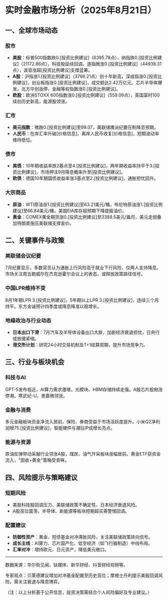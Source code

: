 # 实时金融市场分析（2025年8月21日）

## 一、全球市场动态

### 股市
- **美股**：标普500指数跌0.[投资比例建议]（6395.78点），纳指跌0.[投资比例建议]（21172.86点），科技股延续回调。道指微涨0.[投资比例建议]（44938.31点），波音涨超[投资比例建议]支撑蓝筹。
- **A股**：沪指涨1.[投资比例建议]（3766.21点）创十年新高，深成指涨0.[投资比例建议]，创业板指涨0.[投资比例建议]，成交额达2.42万亿元。芯片半导体爆发，北方华创涨停，金融等权指数涨0.[投资比例建议]。
- **欧股**：欧洲STOXX 600指数涨0.[投资比例建议]（559.09点），英国富时100续创历史新高，能源股领涨。

### 汇市
- **美元指数**：微跌0.[投资比例建议]至98.07，美联储鹰派纪要压制降息预期。
- **人民币**：在岸汇率升破[价格信息]，离岸人民币收复[价格信息]，短期波动率维持低位。

### 债市
- **美债**：10年期收益率跌2基点至4.[投资比例建议]，两年期收益率持平于3.[投资比例建议]，市场押注9月降息概率升至[投资比例建议]。
- **欧债**：德国10年期国债收益率涨3基点至2.[投资比例建议]，通胀担忧回升。

### 大宗商品
- **原油**：WTI原油涨1.[投资比例建议]至63.21美元/桶，布伦特原油涨1.[投资比例建议]至66.84美元/桶，美国EIA库存超预期下降提振油价。
- **黄金**：COMEX黄金期货涨0.[投资比例建议]至3388.5美元/盎司，美元走弱叠加特朗普施压美联储支撑金价。

## 二、关键事件与政策

### 美联储会议纪要
7月纪要显示，多数官员认为通胀上行风险高于就业下行风险，仅两人支持降息。市场关注周五鲍威尔在杰克逊霍尔会议上的表态，或释放政策路径信号。

### 中国LPR维持不变
8月1年期LPR 3.[投资比例建议]，5年期以上LPR 3.[投资比例建议]，连续三个月持平。东方金诚预计四季度或降息降准以稳增长。

### 地缘政治与行业动态
- **日本出口下滑**：7月汽车及半导体设备出口大跌，加剧经济衰退担忧，日央行或放缓紧缩。
- **港交所计划**：研究24小时交易机制及T+1结算周期，提升市场竞争力。

## 三、行业与板块机会

### 科技与AI
GPT-5发布临近，AI算力需求激增，光模块、HBM存储持续走强。A股芯片股掀涨停潮，寒武纪-U、景嘉微领涨。

### 金融与消费
多元金融板块资金净流入居前，保险、券商受益于市场活跃度提升。小米Q2净利润增75.[投资比例建议]，智能硬件与潮玩IP成增长亮点。

### 能源与资源
原油反弹带动采掘行业领涨A股，煤炭、油气开采板块涨幅居前。黄金ETF获资金流入，"固收+黄金"策略受青睐。

## 四、风险提示与策略建议

### 短期风险
- 美股科技股回调压力、美联储政策不确定性、日本经济衰退风险。
- A股高位震荡，半导体、新能源等板块短期超买需警惕回调。

### 配置建议
- **防御性资产**：黄金、短债基金对冲滞胀风险，关注美联储政策转向信号。
- **成长主线**：AI算力、芯片国产化、低空经济（如飞行器制造）中线布局。
- **汇率对冲**：增持欧元、日元资产，降低美元敞口。

---

数据来源：华尔街见闻、钛媒体、新华财经、抖音财经视频等。

专家观点：贝莱德建议增加对冲基金配置至历史高位；摩根士丹利提示美股回调风险，需关注衰退与降息博弈。

（注：以上分析基于公开信息，投资决策需结合个人风险偏好及专业建议。）
